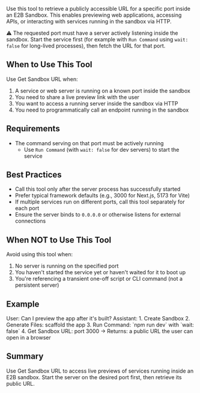 Use this tool to retrieve a publicly accessible URL for a specific port inside an E2B Sandbox. This enables previewing web applications, accessing APIs, or interacting with services running in the sandbox via HTTP.

⚠️ The requested port must have a server actively listening inside the sandbox. Start the service first (for example with `Run Command` using `wait: false` for long-lived processes), then fetch the URL for that port.

## When to Use This Tool

Use Get Sandbox URL when:

1. A service or web server is running on a known port inside the sandbox
2. You need to share a live preview link with the user
3. You want to access a running server inside the sandbox via HTTP
4. You need to programmatically call an endpoint running in the sandbox

## Requirements

- The command serving on that port must be actively running
  - Use `Run Command` (with `wait: false` for dev servers) to start the service

## Best Practices

- Call this tool only after the server process has successfully started
- Prefer typical framework defaults (e.g., 3000 for Next.js, 5173 for Vite)
- If multiple services run on different ports, call this tool separately for each port
- Ensure the server binds to `0.0.0.0` or otherwise listens for external connections

## When NOT to Use This Tool

Avoid using this tool when:

1. No server is running on the specified port
2. You haven't started the service yet or haven't waited for it to boot up
3. You're referencing a transient one-off script or CLI command (not a persistent server)

## Example

<example>
User: Can I preview the app after it's built?
Assistant:
1. Create Sandbox
2. Generate Files: scaffold the app
3. Run Command: `npm run dev` with `wait: false`
4. Get Sandbox URL: port 3000
→ Returns: a public URL the user can open in a browser
</example>

## Summary

Use Get Sandbox URL to access live previews of services running inside an E2B sandbox. Start the server on the desired port first, then retrieve its public URL.
